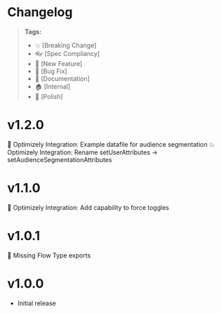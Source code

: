 # Changelog

> **Tags:**
>
> - :boom: [Breaking Change]
> - :eyeglasses: [Spec Compliancy]
> - :rocket: [New Feature]
> - :bug: [Bug Fix]
> - :memo: [Documentation]
> - :house: [Internal]
> - :nail_care: [Polish]

# v1.2.0

:memo: Optimizely Integration: Example datafile for audience segmentation
:boom: Optimizely Integration: Rename setUserAttributes -> setAudienceSegmentationAttributes

# v1.1.0

:rocket: Optimizely Integration: Add capability to force toggles

# v1.0.1

:bug: Missing Flow Type exports

# v1.0.0

- Initial release
